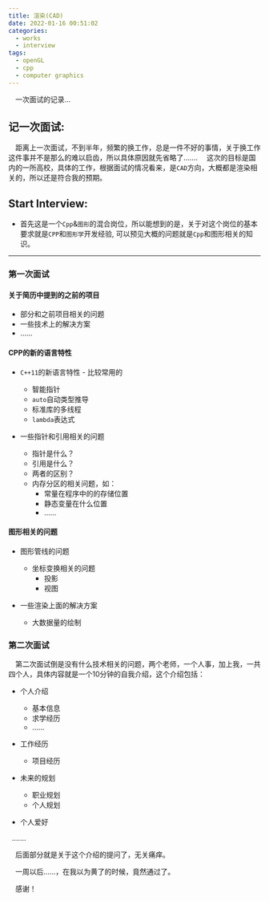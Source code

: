 ```yaml
---
title: 渲染(CAD)
date: 2022-01-16 00:51:02
categories:
  - works
  - interview
tags:
  - openGL
  - cpp
  - computer graphics
---
```


<p>
&ensp;&ensp;一次面试的记录...
</p>

<!-- more -->

## 记一次面试:

&ensp;&ensp;距离上一次面试，不到半年，频繁的换工作，总是一件不好的事情，关于换工作这件事并不是那么的难以启齿，所以具体原因就先省略了.......
&ensp;&ensp;这次的目标是国内的一所高校，具体的工作，根据面试的情况看来，是`CAD`方向，大概都是渲染相关的，所以还是符合我的预期。


## Start Interview:

- 首先这是一个`Cpp`&`图形`的混合岗位，所以能想到的是，关于对这个岗位的基本要求就是`CPP`和`图形学`开发经验, 可以预见大概的问题就是`Cpp`和图形相关的知识。

---


### 第一次面试

#### 关于简历中提到的之前的项目

- 部分和之前项目相关的问题
- 一些技术上的解决方案
- ......

#### CPP的新的语言特性

- `C++11`的新语言特性 - 比较常用的
  - 智能指针
  - `auto`自动类型推导
  - 标准库的多线程
  - `lambda`表达式

- 一些指针和引用相关的问题
  - 指针是什么？
  - 引用是什么？
  - 两者的区别？
  - 内存分区的相关问题，如：
    - 常量在程序中的的存储位置
    - 静态变量在什么位置
    - ......

#### 图形相关的问题

- 图形管线的问题
  - 坐标变换相关的问题
    - 投影
    - 视图

- 一些渲染上面的解决方案
  - 大数据量的绘制

### 第二次面试

&ensp;&ensp;第二次面试倒是没有什么技术相关的问题，两个老师，一个人事，加上我，一共四个人，具体内容就是一个10分钟的自我介绍，这个介绍包括：

- 个人介绍
  - 基本信息
  - 求学经历
  - ......

- 工作经历
  - 项目经历

- 未来的规划
  - 职业规划
  - 个人规划

- 个人爱好

&ensp;.......

&ensp;&ensp;后面部分就是关于这个介绍的提问了，无关痛痒。

&ensp;&ensp;一周以后......，在我以为黄了的时候，竟然通过了。

&ensp;&ensp;感谢！

